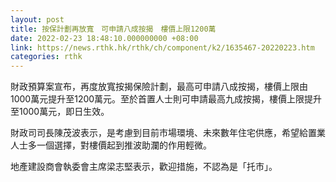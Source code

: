 ```yaml
---
layout: post
title: 按保計劃再放寬　可申請八成按揭　樓價上限1200萬
date: 2022-02-23 18:48:10.000000000 +08:00
link: https://news.rthk.hk/rthk/ch/component/k2/1635467-20220223.htm
categories: rthk
---
```


財政預算案宣布，再度放寬按揭保險計劃，最高可申請八成按揭，樓價上限由1000萬元提升至1200萬元。至於首置人士則可申請最高九成按揭，樓價上限提升至1000萬元，即日生效。

財政司司長陳茂波表示，是考慮到目前市場環境、未來數年住宅供應，希望給置業人士多一個選擇，對樓價起到推波助瀾的作用輕微。

地產建設商會執委會主席梁志堅表示，歡迎措施，不認為是「托市」。
